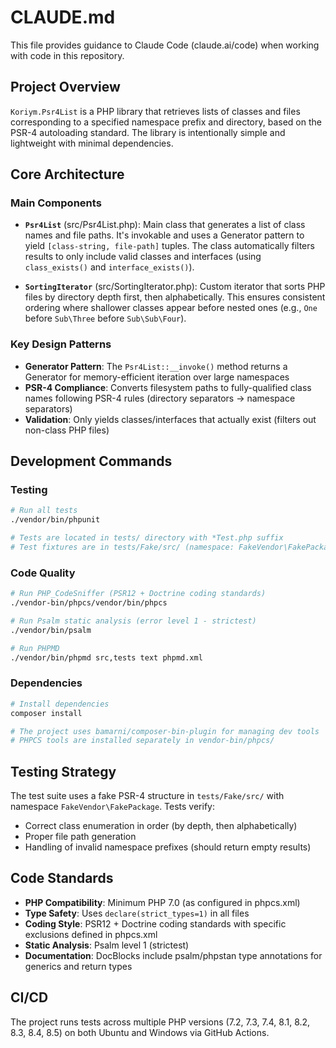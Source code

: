 # CLAUDE.md

This file provides guidance to Claude Code (claude.ai/code) when working with code in this repository.

## Project Overview

`Koriym.Psr4List` is a PHP library that retrieves lists of classes and files corresponding to a specified namespace prefix and directory, based on the PSR-4 autoloading standard. The library is intentionally simple and lightweight with minimal dependencies.

## Core Architecture

### Main Components

- **`Psr4List`** (src/Psr4List.php): Main class that generates a list of class names and file paths. It's invokable and uses a Generator pattern to yield `[class-string, file-path]` tuples. The class automatically filters results to only include valid classes and interfaces (using `class_exists()` and `interface_exists()`).

- **`SortingIterator`** (src/SortingIterator.php): Custom iterator that sorts PHP files by directory depth first, then alphabetically. This ensures consistent ordering where shallower classes appear before nested ones (e.g., `One` before `Sub\Three` before `Sub\Sub\Four`).

### Key Design Patterns

- **Generator Pattern**: The `Psr4List::__invoke()` method returns a Generator for memory-efficient iteration over large namespaces
- **PSR-4 Compliance**: Converts filesystem paths to fully-qualified class names following PSR-4 rules (directory separators → namespace separators)
- **Validation**: Only yields classes/interfaces that actually exist (filters out non-class PHP files)

## Development Commands

### Testing

```bash
# Run all tests
./vendor/bin/phpunit

# Tests are located in tests/ directory with *Test.php suffix
# Test fixtures are in tests/Fake/src/ (namespace: FakeVendor\FakePackage)
```

### Code Quality

```bash
# Run PHP_CodeSniffer (PSR12 + Doctrine coding standards)
./vendor-bin/phpcs/vendor/bin/phpcs

# Run Psalm static analysis (error level 1 - strictest)
./vendor/bin/psalm

# Run PHPMD
./vendor/bin/phpmd src,tests text phpmd.xml
```

### Dependencies

```bash
# Install dependencies
composer install

# The project uses bamarni/composer-bin-plugin for managing dev tools
# PHPCS tools are installed separately in vendor-bin/phpcs/
```

## Testing Strategy

The test suite uses a fake PSR-4 structure in `tests/Fake/src/` with namespace `FakeVendor\FakePackage`. Tests verify:
- Correct class enumeration in order (by depth, then alphabetically)
- Proper file path generation
- Handling of invalid namespace prefixes (should return empty results)

## Code Standards

- **PHP Compatibility**: Minimum PHP 7.0 (as configured in phpcs.xml)
- **Type Safety**: Uses `declare(strict_types=1)` in all files
- **Coding Style**: PSR12 + Doctrine coding standards with specific exclusions defined in phpcs.xml
- **Static Analysis**: Psalm level 1 (strictest)
- **Documentation**: DocBlocks include psalm/phpstan type annotations for generics and return types

## CI/CD

The project runs tests across multiple PHP versions (7.2, 7.3, 7.4, 8.1, 8.2, 8.3, 8.4, 8.5) on both Ubuntu and Windows via GitHub Actions.
